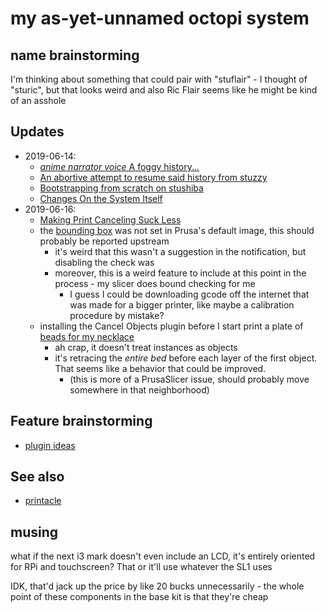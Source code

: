 # my as-yet-unnamed octopi system

## name brainstorming

I'm thinking about something that could pair with "stuflair" - I thought of "sturic", but that looks weird and also Ric Flair seems like he might be kind of an asshole

## Updates

- 2019-06-14:
  - [*anime narrator voice* A foggy history...](5e8edd78-c462-4c53-8095-11f34d7a7f0e.md)
  - [An abortive attempt to resume said history from stuzzy](afe54440-8745-4c8a-95ae-1d845b8bd629.md)
  - [Bootstrapping from scratch on stushiba](f03fdba5-633d-40d9-844e-7fa35442fd3a.md)
  - [Changes On the System Itself](48d2054f-6cbe-4bfd-8034-6ea6b548b4f4.md)
- 2019-06-16:
  - [Making Print Canceling Suck Less](8aa963c3-1c5a-447f-95b0-880c05c60c0f.md)
  - the [bounding box](https://github.com/foosel/OctoPrint/issues/1551) was not set in Prusa's default image, this should probably be reported upstream
    - it's weird that this wasn't a suggestion in the notification, but disabling the check was
    - moreover, this is a weird feature to include at this point in the process - my slicer does bound checking for me
      - I guess I could be downloading gcode off the internet that was made for a bigger printer, like maybe a calibration procedure by mistake?
  - installing the Cancel Objects plugin before I start print a plate of [beads for my necklace](369c67c5-e608-4dcd-9f61-0cb357e6350e.md)
    - ah crap, it doesn't treat instances as objects
    - it's retracing the _entire bed_ before  each layer of the first object. That seems like a behavior that could be improved.
      - (this is more of a PrusaSlicer issue, should probably move somewhere in that neighborhood)

## Feature brainstorming

- [plugin ideas](9c72779f-5d41-4817-af37-7bb85b948dad.md)

## See also

- [printacle](d984a489-8c56-4665-a106-d6b4909319c8.md)

## musing

what if the next i3 mark doesn't even include an LCD, it's entirely oriented for RPi and touchscreen? That or it'll use whatever the SL1 uses

IDK, that'd jack up the price by like 20 bucks unnecessarily - the whole point of these components in the base kit is that they're cheap
